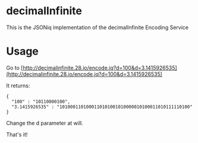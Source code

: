 # decimalInfinite
This is the JSONiq implementation of the decimalInfinite Encoding Service

# Usage

Go to [http://decimalinfinite.28.io/encode.jq?d=100&d=3.1415926535](http://decimalinfinite.28.io/encode.jq?d=100&d=3.1415926535)

It returns:

    {
      "100" : "10110000100", 
      "3.1415926535" : "1010001101000110101001010000010100011010111110100"
    }
    
Change the d parameter at will.

That's it!
